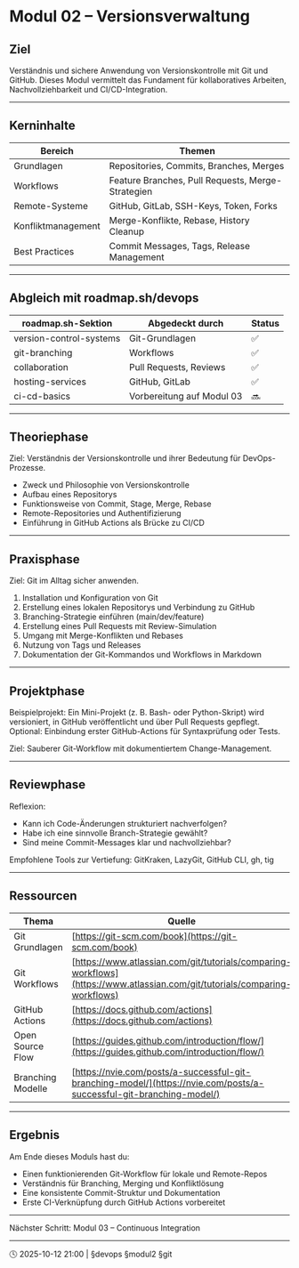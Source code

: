 # Modul 02 – Versionsverwaltung

## Ziel

Verständnis und sichere Anwendung von Versionskontrolle mit Git und GitHub.
Dieses Modul vermittelt das Fundament für kollaboratives Arbeiten, Nachvollziehbarkeit und CI/CD-Integration.

---

## Kerninhalte

| Bereich            | Themen                                            |
| ------------------ | ------------------------------------------------- |
| Grundlagen         | Repositories, Commits, Branches, Merges           |
| Workflows          | Feature Branches, Pull Requests, Merge-Strategien |
| Remote-Systeme     | GitHub, GitLab, SSH-Keys, Token, Forks            |
| Konfliktmanagement | Merge-Konflikte, Rebase, History Cleanup          |
| Best Practices     | Commit Messages, Tags, Release Management         |

---

## Abgleich mit roadmap.sh/devops

| roadmap.sh-Sektion      | Abgedeckt durch           | Status |
| ----------------------- | ------------------------- | ------ |
| version-control-systems | Git-Grundlagen            | ✅      |
| git-branching           | Workflows                 | ✅      |
| collaboration           | Pull Requests, Reviews    | ✅      |
| hosting-services        | GitHub, GitLab            | ✅      |
| ci-cd-basics            | Vorbereitung auf Modul 03 | 🔜     |

---

## Theoriephase

Ziel: Verständnis der Versionskontrolle und ihrer Bedeutung für DevOps-Prozesse.

* Zweck und Philosophie von Versionskontrolle
* Aufbau eines Repositorys
* Funktionsweise von Commit, Stage, Merge, Rebase
* Remote-Repositories und Authentifizierung
* Einführung in GitHub Actions als Brücke zu CI/CD

---

## Praxisphase

Ziel: Git im Alltag sicher anwenden.

1. Installation und Konfiguration von Git
2. Erstellung eines lokalen Repositorys und Verbindung zu GitHub
3. Branching-Strategie einführen (main/dev/feature)
4. Erstellung eines Pull Requests mit Review-Simulation
5. Umgang mit Merge-Konflikten und Rebases
6. Nutzung von Tags und Releases
7. Dokumentation der Git-Kommandos und Workflows in Markdown

---

## Projektphase

Beispielprojekt:
Ein Mini-Projekt (z. B. Bash- oder Python-Skript) wird versioniert, in GitHub veröffentlicht und über Pull Requests gepflegt.
Optional: Einbindung erster GitHub-Actions für Syntaxprüfung oder Tests.

Ziel: Sauberer Git-Workflow mit dokumentiertem Change-Management.

---

## Reviewphase

Reflexion:

* Kann ich Code-Änderungen strukturiert nachverfolgen?
* Habe ich eine sinnvolle Branch-Strategie gewählt?
* Sind meine Commit-Messages klar und nachvollziehbar?

Empfohlene Tools zur Vertiefung:
GitKraken, LazyGit, GitHub CLI, gh, tig

---

## Ressourcen

| Thema             | Quelle                                                                                                                     |
| ----------------- | -------------------------------------------------------------------------------------------------------------------------- |
| Git Grundlagen    | [https://git-scm.com/book](https://git-scm.com/book)                                                                       |
| Git Workflows     | [https://www.atlassian.com/git/tutorials/comparing-workflows](https://www.atlassian.com/git/tutorials/comparing-workflows) |
| GitHub Actions    | [https://docs.github.com/actions](https://docs.github.com/actions)                                                         |
| Open Source Flow  | [https://guides.github.com/introduction/flow/](https://guides.github.com/introduction/flow/)                               |
| Branching Modelle | [https://nvie.com/posts/a-successful-git-branching-model/](https://nvie.com/posts/a-successful-git-branching-model/)       |

---

## Ergebnis

Am Ende dieses Moduls hast du:

* Einen funktionierenden Git-Workflow für lokale und Remote-Repos
* Verständnis für Branching, Merging und Konfliktlösung
* Eine konsistente Commit-Struktur und Dokumentation
* Erste CI-Verknüpfung durch GitHub Actions vorbereitet

---

Nächster Schritt: Modul 03 – Continuous Integration

---

🕓 2025-10-12 21:00 | §devops §modul2 §git
